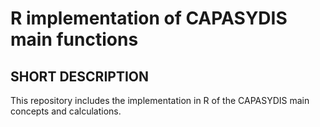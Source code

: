 
R implementation of CAPASYDIS main functions
===========================================================
## SHORT DESCRIPTION   
This repository includes the implementation in R of the CAPASYDIS main concepts and calculations. 


